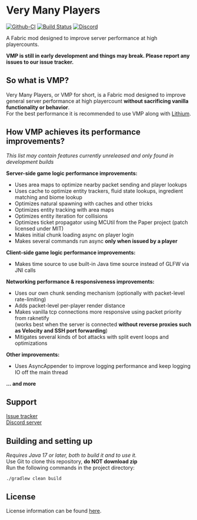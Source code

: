# Very Many Players

[![Github-CI](https://github.com/RelativityMC/VMP-fabric/workflows/build/badge.svg)](https://github.com/RelativityMC/VMP-fabric/actions/workflows/build.yml)
[![Build Status](https://ci.codemc.io/job/RelativityMC/job/VMP-fabric/job/ver%252F1.19.2/badge/icon)](https://ci.codemc.io/job/RelativityMC/job/VMP-fabric/job/ver%252F1.18/)
[![Discord](https://img.shields.io/discord/756715786747248641?logo=discord&logoColor=white)](https://discord.io/ishlandbukkit)

A Fabric mod designed to improve server performance at high playercounts. 

**VMP is still in early development and things may break. Please report any issues to our issue tracker.**

## So what is VMP? 
Very Many Players, or VMP for short, is a Fabric mod designed to improve general server performance at high playercount 
**without sacrificing vanilla functionality or behavior**.  
For the best performance it is recommended to use VMP along with [Lithium](https://modrinth.com/mod/lithium).

## How VMP achieves its performance improvements?

*This list may contain features currently unreleased and only found in development builds*

**Server-side game logic performance improvements:**  
- Uses area maps to optimize nearby packet sending and player lookups
- Uses cache to optimize entity trackers, fluid state lookups, ingredient matching and biome lookup
- Optimizes natural spawning with caches and other tricks
- Optimizes entity tracking with area maps
- Optimizes entity iteration for collisions
- Optimizes ticket propagator using MCUtil from the Paper project (patch licensed under MIT)
- Makes initial chunk loading async on player login
- Makes several commands run async **only when issued by a player**

**Client-side game logic performance improvements:**  
- Makes time source to use built-in Java time source instead of GLFW via JNI calls

**Networking performance & responsiveness improvements:**
- Uses our own chunk sending mechanism (optionally with packet-level rate-limiting)
- Adds packet-level per-player render distance
- Makes vanilla tcp connections more responsive using packet priority from raknetify  
  (works best when the server is connected **without reverse proxies such as Velocity and SSH port forwarding**)
- Mitigates several kinds of bot attacks with split event loops and optimizations

**Other improvements:**
- Uses AsyncAppender to improve logging performance and keep logging IO off the main thread

**... and more**

## Support
[Issue tracker](https://github.com/RelativityMC/VMP-fabric/issues)  
[Discord server](https://discord.gg/Kdy8NM5HW4)

## Building and setting up
_Requires Java 17 or later, both to build it and to use it._  
Use Git to clone this repository, **do NOT download zip**  
Run the following commands in the project directory:

```shell
./gradlew clean build
```

## License
License information can be found [here](/LICENSE).


